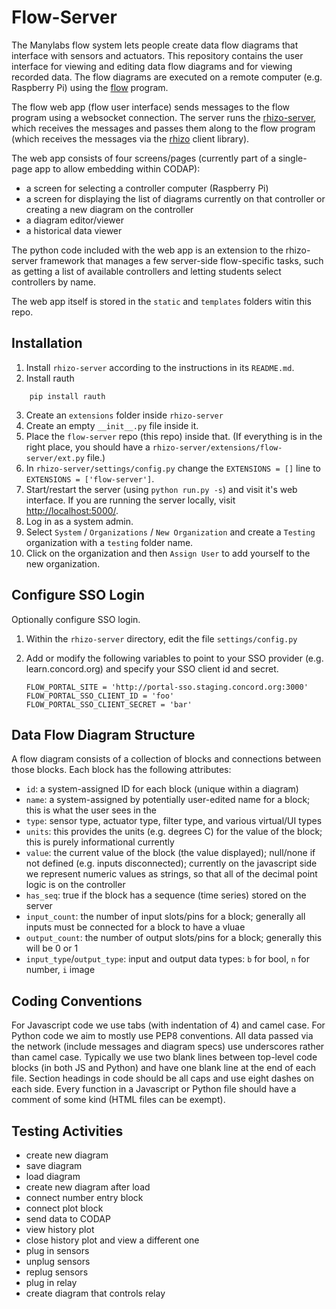 # Flow-Server

The Manylabs flow system lets people create data flow diagrams that interface with sensors and actuators.
This repository contains the user interface for viewing and editing data flow diagrams and for viewing
recorded data. The flow diagrams are executed on a remote computer (e.g. Raspberry Pi) using the 
[flow](https://github.com/manylabs/flow) program.

The flow web app (flow user interface) sends messages to the flow program using a websocket connection.
The server runs the [rhizo-server](https://github.com/rhizolab/rhizo-server), which receives the messages
and passes them along to the flow program (which receives the messages via the 
[rhizo](https://github.com/rhizolab/rhizo) client library).

The web app consists of four screens/pages (currently part of a single-page app to allow embedding within
CODAP):

*   a screen for selecting a controller computer (Raspberry Pi)
*   a screen for displaying the list of diagrams currently on that controller or creating a new diagram on
    the controller
*   a diagram editor/viewer
*   a historical data viewer

The python code included with the web app is an extension to the rhizo-server framework that manages a few
server-side flow-specific tasks, such as getting a list of available controllers and letting students select
controllers by name.

The web app itself is stored in the `static` and `templates` folders witin this repo.

## Installation

1.  Install `rhizo-server` according to the instructions in its `README.md`.
2.  Install rauth 
```
    pip install rauth
```
3.  Create an `extensions` folder inside `rhizo-server`
4.  Create an empty `__init__.py` file inside it.
5.  Place the `flow-server` repo (this repo) inside that.
    (If everything is in the right place, you should have a `rhizo-server/extensions/flow-server/ext.py` file.)
6.  In `rhizo-server/settings/config.py` change the `EXTENSIONS = []` line to `EXTENSIONS = ['flow-server']`.
7.  Start/restart the server (using `python run.py -s`) and visit it's web interface. 
    If you are running the server locally, visit [http://localhost:5000/](http://localhost:5000/).
8.  Log in as a system admin.
9.  Select `System` / `Organizations` / `New Organization` and create a `Testing` organization with a `testing` folder name.
10.  Click on the organization and then `Assign User` to add yourself to the new organization.

## Configure SSO Login

Optionally configure SSO login.

1. Within the `rhizo-server` directory, edit the file `settings/config.py`
2. Add or modify the following variables to point to your SSO provider
    (e.g. learn.concord.org) and specify your SSO client id and secret.

    ```
    FLOW_PORTAL_SITE = 'http://portal-sso.staging.concord.org:3000'
    FLOW_PORTAL_SSO_CLIENT_ID = 'foo'
    FLOW_PORTAL_SSO_CLIENT_SECRET = 'bar'
    ```

## Data Flow Diagram Structure

A flow diagram consists of a collection of blocks and connections between those blocks.
Each block has the following attributes:

*   `id`: a system-assigned ID for each block (unique within a diagram)
*   `name`: a system-assigned by potentially user-edited name for a block; this is what the user sees in the 
*   `type`: sensor type, actuator type, filter type, and various virtual/UI types
*   `units`: this provides the units (e.g. degrees C) for the value of the block; this is purely informational currently
*   `value`: the current value of the block (the value displayed); null/none if not defined (e.g. inputs disconnected);
    currently on the javascript side we represent numeric values as strings, so that all of the decimal point logic is on the controller
*   `has_seq`: true if the block has a sequence (time series) stored on the server
*   `input_count`: the number of input slots/pins for a block; generally all inputs must be connected for a block to have a vluae
*   `output_count`: the number of output slots/pins for a block; generally this will be 0 or 1
*   `input_type`/`output_type`: input and output data types: `b` for bool, `n` for number, `i` image

## Coding Conventions

For Javascript code we use tabs (with indentation of 4) and camel case.
For Python code we aim to mostly use PEP8 conventions.
All data passed via the network (include messages and diagram specs) use underscores rather than camel case.
Typically we use two blank lines between top-level code blocks (in both JS and Python) and have one blank line at the end of each file.
Section headings in code should be all caps and use eight dashes on each side.
Every function in a Javascript or Python file should have a comment of some kind (HTML files can be exempt).

## Testing Activities

*   create new diagram
*   save diagram
*   load diagram
*   create new diagram after load
*   connect number entry block
*   connect plot block
*   send data to CODAP
*   view history plot
*   close history plot and view a different one
*   plug in sensors
*   unplug sensors
*   replug sensors
*   plug in relay
*   create diagram that controls relay
